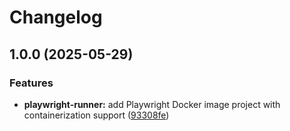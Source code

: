 # Changelog

## 1.0.0 (2025-05-29)


### Features

* **playwright-runner:** add Playwright Docker image project with containerization support ([93308fe](https://github.com/ecoma-io/application/commit/93308fe1886117d25e6c118a62486419ac812164))
